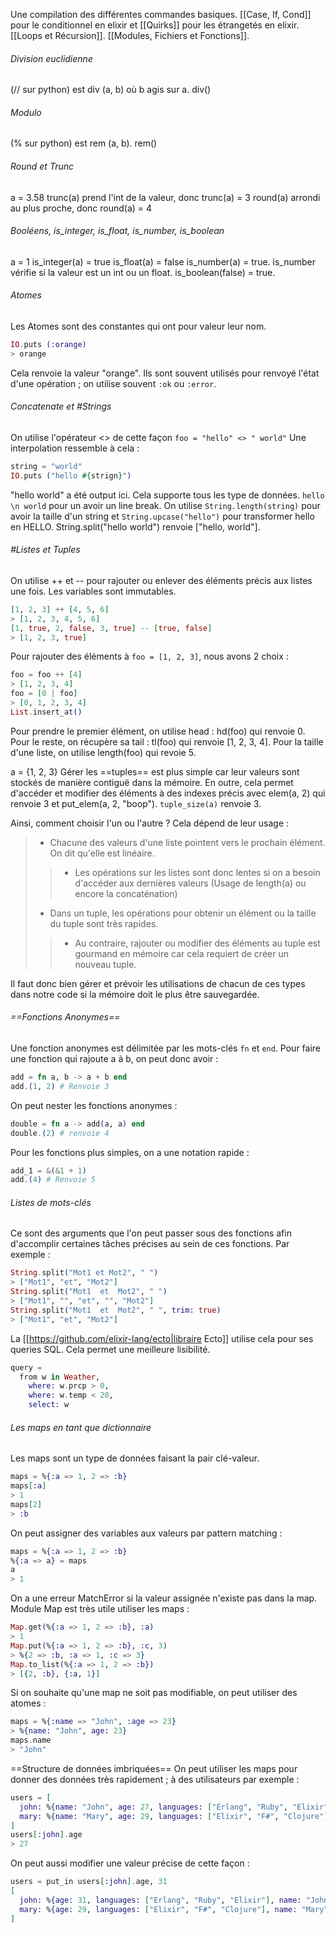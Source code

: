 Une compilation des différentes commandes basiques.
[[Case, If, Cond]] pour le conditionnel en elixir et [[Quirks]] pour les étrangetés en elixir. [[Loops et Récursion]]. [[Modules, Fichiers et Fonctions]]. 

###### Division euclidienne
(// sur python) est div (a, b) où b agis sur a. 
div()
###### Modulo
(% sur python) est rem (a, b).
rem()

###### Round et Trunc
a = 3.58
trunc(a) prend l'int de la valeur, donc trunc(a) = 3
round(a) arrondi au plus proche, donc round(a) = 4

###### Booléens, is_integer, is_float, is_number, is_boolean
a = 1
is_integer(a) = true
is_float(a) = false
is_number(a) = true. is_number vérifie si la valeur est un int ou un float.
is_boolean(false) = true.
###### Atomes
Les Atomes sont des constantes qui ont pour valeur leur nom.
```elixir
IO.puts (:orange)
> orange
```
Cela renvoie la valeur "orange".
Ils sont souvent utilisés pour renvoyé l'état d'une opération ; on utilise souvent `:ok` ou `:error`.

###### Concatenate et #Strings
On utilise l'opérateur <> de cette façon
`foo = "hello" <> " world"`
Une interpolation ressemble à cela : 
```elixir
string = "world"
IO.puts ("hello #{strign}")
```
"hello world" a été output ici. Cela supporte tous les type de données.
`hello \n world` pour un avoir un line break.
On utilise `String.length(string)` pour avoir la taille d'un string et `String.upcase("hello")`  pour transformer hello en HELLO. 
String.split("hello world") renvoie ["hello, world"].
###### #Listes et Tuples
On utilise ++ et -- pour rajouter ou enlever des éléments précis aux listes une fois. Les variables sont immutables.
```elixir
[1, 2, 3] ++ [4, 5, 6]
> [1, 2, 3, 4, 5, 6]
[1, true, 2, false, 3, true] -- [true, false]
> [1, 2, 3, true]
```
Pour rajouter des éléments à `foo = [1, 2, 3]`, nous avons 2 choix :
```elixir
foo = foo ++ [4]
> [1, 2, 3, 4]
foo = [0 | foo]
> [0, 1, 2, 3, 4]
List.insert_at()
```
Pour prendre le premier élément, on utilise head : hd(foo) qui renvoie 0. Pour le reste, on récupère sa tail : tl(foo) qui renvoie [1, 2, 3, 4]. Pour la taille d'une liste, on utilise length(foo) qui revoie 5. 

a = {1, 2, 3}
Gérer les ==tuples== est plus simple car leur valeurs sont stockés de manière contiguë dans la mémoire. En outre, cela permet d'accéder et modifier des éléments à des indexes précis avec elem(a, 2) qui renvoie 3 et put_elem(a, 2, "boop"). 
`tuple_size(a)` renvoie 3.

Ainsi, comment choisir l'un ou l'autre ? Cela dépend de leur usage :
> - Chacune des valeurs d'une liste pointent vers le prochain élément. On dit qu'elle est linéaire. 
> > - Les opérations sur les listes sont donc lentes si on a besoin d'accéder aux dernières valeurs (Usage de length(a) ou encore la concaténation)
> - Dans un tuple, les opérations pour obtenir un élément ou la taille du tuple sont très rapides.
> > - Au contraire, rajouter ou modifier des éléments au tuple est gourmand en mémoire car cela requiert de créer un nouveau tuple.

Il faut donc bien gérer et prévoir les utilisations de chacun de ces types dans notre code si la mémoire doit le plus être sauvegardée.

###### ==Fonctions Anonymes==
Une fonction anonymes est délimitée par les mots-clés `fn` et `end`. Pour faire une fonction qui rajoute a à b, on peut donc avoir :
```elixir
add = fn a, b -> a + b end
add.(1, 2) # Renvoie 3 
```
On peut nester les fonctions anonymes :
```elixir
double = fn a -> add(a, a) end
double.(2) # renvoie 4
```
Pour les fonctions plus simples, on a une notation rapide :
```elixir
add_1 = &(&1 + 1)
add.(4) # Renvoie 5
```

###### Listes de mots-clés
Ce sont des arguments que l'on peut passer sous des fonctions afin d'accomplir certaines tâches précises au sein de ces fonctions. Par exemple :
```elixir
String.split("Mot1 et Mot2", " ")
> ["Mot1", "et", "Mot2"]
String.split("Mot1  et  Mot2", " ")
> ["Mot1", "", "et", "", "Mot2"]
String.split("Mot1  et  Mot2", " ", trim: true)
> ["Mot1", "et", "Mot2"]
```
La [[https://github.com/elixir-lang/ecto|libraire Ecto]] utilise cela pour ses queries SQL. Cela permet une meilleure lisibilité.
```elixir
query =
  from w in Weather,
    where: w.prcp > 0,
    where: w.temp < 20,
    select: w
```

###### Les maps en tant que dictionnaire
Les maps sont un type de données faisant la pair clé-valeur. 
```elixir
maps = %{:a => 1, 2 => :b}
maps[:a]
> 1
maps[2]
> :b
```
On peut assigner des variables aux valeurs par pattern matching : 
```elixir
maps = %{:a => 1, 2 => :b}
%{:a => a} = maps
a
> 1
```
On a une erreur MatchError si la valeur assignée n'existe pas dans la map.
Module Map est très utile utiliser les maps : 
```elixir
Map.get(%{:a => 1, 2 => :b}, :a)
> 1
Map.put(%{:a => 1, 2 => :b}, :c, 3)
> %{2 => :b, :a => 1, :c => 3}
Map.to_list(%{:a => 1, 2 => :b})
> [{2, :b}, {:a, 1}]
```
Si on souhaite qu'une map ne soit pas modifiable, on peut utiliser des atomes :
```elixir
maps = %{:name => "John", :age => 23}
> %{name: "John", age: 23}
maps.name
> "John"
```

==Structure de données imbriquées==
On peut utiliser les maps pour donner des données très rapidement ; à des utilisateurs par exemple :
```elixir
users = [
  john: %{name: "John", age: 27, languages: ["Erlang", "Ruby", "Elixir"]},
  mary: %{name: "Mary", age: 29, languages: ["Elixir", "F#", "Clojure"]}
]
users[:john].age
> 27
```
On peut aussi modifier une valeur précise de cette façon : 
```elixir
users = put_in users[:john].age, 31
[
  john: %{age: 31, languages: ["Erlang", "Ruby", "Elixir"], name: "John"},
  mary: %{age: 29, languages: ["Elixir", "F#", "Clojure"], name: "Mary"}
]
```
